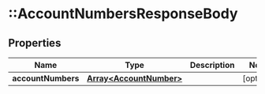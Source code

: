 # ::AccountNumbersResponseBody

## Properties
Name | Type | Description | Notes
------------ | ------------- | ------------- | -------------
**accountNumbers** | [**Array&lt;AccountNumber&gt;**](AccountNumber.md) |  | [optional] 


